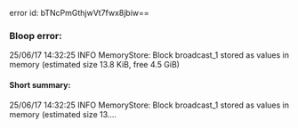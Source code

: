 error id: bTNcPmGthjwVt7fwx8jbiw==
### Bloop error:

25/06/17 14:32:25 INFO MemoryStore: Block broadcast_1 stored as values in memory (estimated size 13.8 KiB, free 4.5 GiB)
#### Short summary: 

25/06/17 14:32:25 INFO MemoryStore: Block broadcast_1 stored as values in memory (estimated size 13....